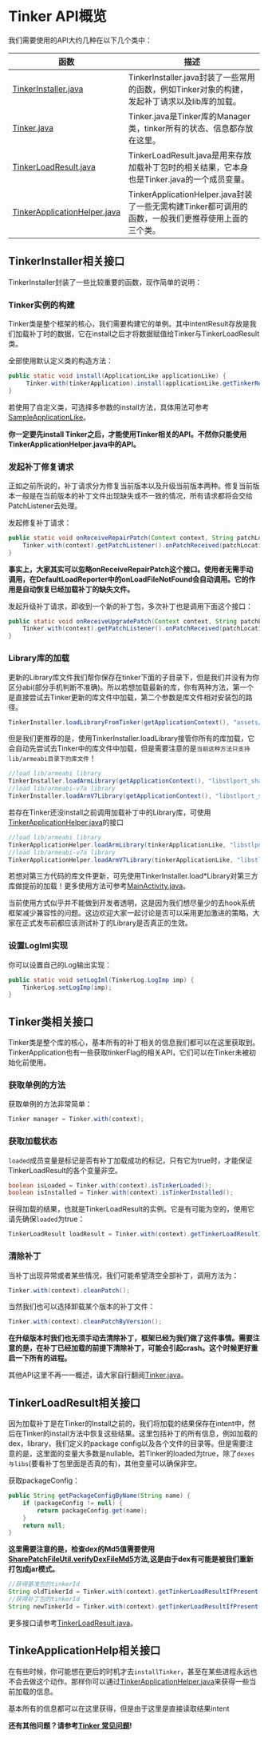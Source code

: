 Tinker API概览          
====================================
我们需要使用的API大约几种在以下几个类中：

| 函数               | 描述       | 
| ----------------- | ---------  |
| [TinkerInstaller.java](https://github.com/Tencent/tinker/blob/master/tinker-android/tinker-android-lib/src/main/java/com/tencent/tinker/lib/tinker/TinkerInstaller.java)      |TinkerInstaller.java封装了一些常用的函数，例如Tinker对象的构建，发起补丁请求以及lib库的加载。 |
| [Tinker.java](https://github.com/Tencent/tinker/blob/master/tinker-android/tinker-android-lib/src/main/java/com/tencent/tinker/lib/tinker/Tinker.java)      | Tinker.java是Tinker库的Manager类，tinker所有的状态、信息都存放在这里。 | 
| [TinkerLoadResult.java](https://github.com/Tencent/tinker/blob/master/tinker-android/tinker-android-lib/src/main/java/com/tencent/tinker/lib/tinker/TinkerLoadResult.java)      |TinkerLoadResult.java是用来存放加载补丁包时的相关结果，它本身也是Tinker.java的一个成员变量。 |
| [TinkerApplicationHelper.java](https://github.com/Tencent/tinker/blob/master/tinker-android/tinker-android-lib/src/main/java/com/tencent/tinker/lib/tinker/TinkerApplicationHelper.java)      |TinkerApplicationHelper.java封装了一些无需构建Tinker都可调用的函数，一般我们更推荐使用上面的三个类。|


## TinkerInstaller相关接口
TinkerInstaller封装了一些比较重要的函数，现作简单的说明：

### Tinker实例的构建
Tinker类是整个框架的核心，我们需要构建它的单例。其中intentResult存放是我们加载补丁时的数据，它在install之后才将数据赋值给Tinker与TinkerLoadResult类。

全部使用默认定义类的构造方法：

```java
public static void install(ApplicationLike applicationLike) {
	 Tinker.with(tinkerApplication).install(applicationLike.getTinkerResultIntent());
}
```

若使用了自定义类，可选择多参数的install方法，具体用法可参考[SampleApplicationLike](https://github.com/Tencent/tinker/blob/master/tinker-sample-android/app/src/main/java/tinker/sample/android/app/SampleApplicationLike.java)。

**你一定要先install Tinker之后，才能使用Tinker相关的API。不然你只能使用TinkerApplicationHelper.java中的API。**

### 发起补丁修复请求
正如之前所说的，补丁请求分为修复当前版本以及升级当前版本两种。修复当前版本一般是在当前版本的补丁文件出现缺失或不一致的情况，所有请求都将会交给PatchListener去处理。

发起修复补丁请求：

```java
public static void onReceiveRepairPatch(Context context, String patchLocation) {
	Tinker.with(context).getPatchListener().onPatchReceived(patchLocation, false);
}
```

**事实上，大家其实可以忽略onReceiveRepairPatch这个接口。使用者无需手动调用，在DefaultLoadReporter中的onLoadFileNotFound会自动调用。它的作用是自动恢复已经加载补丁的缺失文件。**

发起升级补丁请求，即收到一个新的补丁包，多次补丁也是调用下面这个接口：

```java
public static void onReceiveUpgradePatch(Context context, String patchLocation) {
    Tinker.with(context).getPatchListener().onPatchReceived(patchLocation, true);
}
```
### Library库的加载
更新的Library库文件我们帮你保存在tinker下面的子目录下，但是我们并没有为你区分abi(部分手机判断不准确)。所以若想加载最新的库，你有两种方法，第一个是直接尝试去Tinker更新的库文件中加载，第二个参数是库文件相对安装包的路径。

```java
TinkerInstaller.loadLibraryFromTinker(getApplicationContext(), "assets/x86", "libstlport_shared");
```

但是我们更推荐的是，使用TinkerInstaller.loadLibrary接管你所有的库加载，它会自动先尝试去Tinker中的库文件中加载，但是需要注意的是`当前这种方法只支持lib/armeabi目录下的库文件`！

```java
//load lib/armeabi library
TinkerInstaller.loadArmLibrary(getApplicationContext(), "libstlport_shared");
//load lib/armeabi-v7a library
TinkerInstaller.loadArmV7Library(getApplicationContext(), "libstlport_shared");
```

若存在Tinker还没install之前调用加载补丁中的Library库，可使用[TinkerApplicationHelper.java](https://github.com/Tencent/tinker/blob/master/tinker-android/tinker-android-lib/src/main/java/com/tencent/tinker/lib/tinker/TinkerApplicationHelper.java)的接口

```java
//load lib/armeabi library
TinkerApplicationHelper.loadArmLibrary(tinkerApplicationLike, "libstlport_shared");
//load lib/armeabi-v7a library
TinkerApplicationHelper.loadArmV7Library(tinkerApplicationLike, "libstlport_shared");
```

若想对第三方代码的库文件更新，可先使用TinkerInstaller.load\*Library对第三方库做提前的加载！更多使用方法可参考[MainActivity.java](https://github.com/Tencent/tinker/blob/master/tinker-sample-android/app/src/main/java/tinker/sample/android/app/MainActivity.java)。

当前使用方式似乎并不能做到开发者透明，这是因为我们想尽量少的去hook系统框架减少兼容性的问题。这边欢迎大家一起讨论是否可以采用更加激进的策略，大家在正式发布前都应该测试补丁的Library是否真正的生效。

### 设置LogIml实现
你可以设置自己的Log输出实现：

```java
public static void setLogIml(TinkerLog.LogImp imp) {
	TinkerLog.setLogImp(imp);
}
```

## Tinker类相关接口
Tinker类是整个库的核心，基本所有的补丁相关的信息我们都可以在这里获取到。TinkerApplication也有一些获取tinkerFlag的相关API，它们可以在Tinker未被初始化前使用。

### 获取单例的方法
获取单例的方法非常简单：

```java
Tinker manager = Tinker.with(context);
```   
### 获取加载状态
`loaded`成员变量是标记是否有补丁加载成功的标记，只有它为true时，才能保证TinkerLoadResult的各个变量非空。

```java
boolean isLoaded = Tinker.with(context).isTinkerLoaded();
boolean isInstalled = Tinker.with(context).isTinkerInstalled();

```

获得加载的结果，也就是TinkerLoadResult的实例。它是有可能为空的，使用它请先确保`loaded`为true：

```java
TinkerLoadResult loadResult = Tinker.with(context).getTinkerLoadResultIfPresent();
```
   
### 清除补丁
当补丁出现异常或者某些情况，我们可能希望清空全部补丁，调用方法为：

```java
Tinker.with(context).cleanPatch();
```   

当然我们也可以选择卸载某个版本的补丁文件：

```java
Tinker.with(context).cleanPatchByVersion();
```  

**在升级版本时我们也无须手动去清除补丁，框架已经为我们做了这件事情。需要注意的是，在补丁已经加载的前提下清除补丁，可能会引起crash。这个时候更好重启一下所有的进程。** 

其他API这里不再一一概述，请大家自行翻阅[Tinker.java](https://github.com/Tencent/tinker/blob/master/tinker-android/tinker-android-lib/src/main/java/com/tencent/tinker/lib/tinker/Tinker.java)。

## TinkerLoadResult相关接口
因为加载补丁是在Tinker的Install之前的，我们将加载的结果保存在intent中，然后在Tinker的install方法中恢复这些结果。这里包括补丁的所有信息，例如加载的dex，library，我们定义的package config以及各个文件的目录等。但是需要注意的是，这里面的变量大多数是nullable。若Tinker的loaded为true，除了`dexes与libs`(要看补丁包里面是否真的有)，其他变量可以确保非空。

获取packageConfig：

```java
public String getPackageConfigByName(String name) {
    if (packageConfig != null) {
        return packageConfig.get(name);
    }
    return null;
}
```  

**这里需要注意的是，检查dex的Md5值需要使用[SharePatchFileUtil.verifyDexFileMd5](https://github.com/Tencent/tinker/blob/master/tinker-android/tinker-android-loader/src/main/java/com/tencent/tinker/loader/shareutil/SharePatchFileUtil.java)方法,这是由于dex有可能是被我们重新打包成jar模式。**

```java
//获得基准包的tinkerId
String oldTinkerId = Tinker.with(context).getTinkerLoadResultIfPresent().getTinkerID();
//获得补丁包的tinkerId
String newTinkerId = Tinker.with(context).getTinkerLoadResultIfPresent().getNewTinkerID();
```  

更多接口请参考[TinkerLoadResult.java](https://github.com/Tencent/tinker/blob/master/tinker-android/tinker-android-lib/src/main/java/com/tencent/tinker/lib/tinker/TinkerLoadResult.java)。

## TinkeApplicationHelp相关接口
在有些时候，你可能想在更后的时机才去`installTinker`，甚至在某些进程永远也不会去做这个动作。那样你可以通过[TinkerApplicationHelper.java](https://github.com/Tencent/tinker/blob/master/tinker-android/tinker-android-lib/src/main/java/com/tencent/tinker/lib/tinker/TinkerApplicationHelper.java)来获得一些当前加载的信息。

基本所有的信息都可以在这里获得，但是由于这里是直接读取结果intent

**还有其他问题？请参考[Tinker 常见问题](https://github.com/Tencent/tinker/wiki/Tinker-%E5%B8%B8%E8%A7%81%E9%97%AE%E9%A2%98)!**